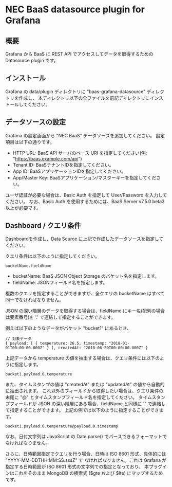 NEC BaaS datasource plugin for Grafana
======================================

概要
----

Grafana から BaaS に REST API でアクセスしてデータを取得するための  Datasource plugin です。

インストール
------------

Grafana の data/plugin ディレクトリに "baas-grafana-datasource" ディレクトリを作成し、
本ディレクトリ以下の全ファイルを前記ディレクトリにインストールしてください。

データソースの設定
-------------------

Grafana の設定画面から "NEC BaaS" データソースを追加してください。
設定項目は以下の通りです。

* HTTP URL: BaaS API サーバのベース URI を指定してください(例: "https://baas.example.com/api")
* Tenant ID: BaaSテナントIDを指定してください。
* App ID: BaaSアプリケーションIDを指定してください。
* App/Master Key: BaaSアプリケーション/マスターキーを指定してください。

ユーザ認証が必要な場合は、Basic Auth を指定して User/Password を入力してください。
なお、Basic Auth を使用するためには、BaaS Server v7.5.0 beta3 以上が必要です。

Dashboard / クエリ条件
-----------------------

Dashboardを作成し、Data Source に上記で作成したデータソースを指定してください。

クエリ条件は以下のように指定してください。

    bucketName.fieldName

* bucketName: BaaS JSON Object Storage のバケット名を指定します。
* fieldName: JSONフィールド名を指定します。

複数のクエリを指定することができますが、全クエリの bucketName はすべて同一でなければなりません。

JSON の深い階層のデータを取得する場合は、fieldName にキー名(配列の場合は要素番号)を '.' で連結して指定することができます。

例えば以下のようなデータがバケット "bucket1" にあるとき、

    // 対象データ
    { payload: [ { temperature: 26.5, timestamp: "2018-01-01T00:00:00.000Z" } ], createdAt: "2018-06-29T00:00:00.000Z" }
    
上記データから temperature の値を抽出する場合は、クエリ条件には以下のように指定します。

    bucket1.payload.0.temperature

また、タイムスタンプの値は "createdAt" または "updatedAt" の値から自動的に抽出されます。
これ以外のフィールドから取得したい場合は、クエリ条件の末尾に "@" とタイムスタンプフィールド名を指定してください。
タイムスタンプフィールドが JSON の深い階層にある場合、fieldName と同様に '.' で連結して指定することができます。
上記の例では以下のように指定することができます。

    bucket1.payload.0.temperature@payload.0.timestamp

なお、日付文字列は JavaScript の Date.parse() でパースできるフォーマットでなければなりません。

さらに、日時範囲指定でクエリを行う場合、日時は ISO 8601 形式、具体的には "YYYY-MM-DDTHH:MM:SS.sssZ" で
なければなりません。これは Grafana が指定する日時範囲が ISO 8601 形式の文字列での指定となっており、
本プラグインはこれをそのまま MongoDB の検索式 ($gte および $lte) にマップするためです。

